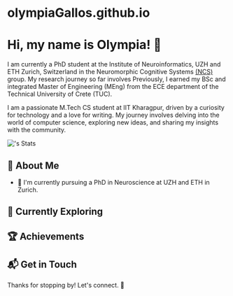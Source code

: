 # olympiaGallos.github.io

# Hi, my name is Olympia! 👋

I am currently a PhD student at the Institute of Neuroinformatics, UZH and ETH Zurich, Switzerland in the Neuromorphic Cognitive Systems [(NCS)](https://www.ini.uzh.ch/en/research/groups/ncs.html) group. 
My research journey so far involves 
Previously, I earned my BSc and integrated Master of Engineering (MEng) from the ECE department of the Technical University of Crete (TUC). 

I am a passionate M.Tech CS student at IIT Kharagpur, driven by a curiosity for technology and a love for writing. My journey involves delving into the world of computer science, exploring new ideas, and sharing my insights with the community.

![<username>'s Stats](https://github-readme-stats.vercel.app/api?username=<username>&theme=vue-dark&show_icons=true&hide_border=true&count_private=true)

## 🚀 About Me

- 🔭 I'm currently pursuing a PhD in Neuroscience at UZH and ETH in Zurich.

## 🌱 Currently Exploring

## 🏆 Achievements

## 📬 Get in Touch

Thanks for stopping by! Let's connect. 🚀
